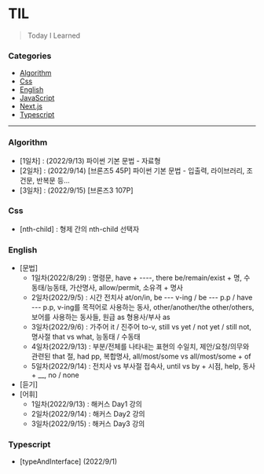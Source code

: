 # TIL

> Today I Learned

### Categories

- [Algorithm](#algorithm)
- [Css](#css)
- [English](#english)
- [JavaScript](#javascript)
- [Next.js](#next.js)
- [Typescript](#typescript)

---

### Algorithm

- [1일차] : (2022/9/13) 파이썬 기본 문법 - 자료형
- [2일차] : (2022/9/14) [브론즈5 45P] 파이썬 기본 문법 - 입출력, 라이브러리, 조건문, 반복문 등...
- [3일차] : (2022/9/15) [브론즈3 107P]

### Css

- [nth-child] : 형제 간의 nth-child 선택자

### English

- [문법]
  - 1일차(2022/8/29) : 명령문, have + ----, there be/remain/exist + 명, 수동태/능동태, 가산명사, allow/permit, 소유격 + 명사
  - 2일차(2022/9/5) : 시간 전치사 at/on/in, be --- v-ing / be --- p.p / have --- p.p, v-ing를 목적어로 사용하는 동사, other/another/the other/others, 보어를 사용하는 동사들, 원급 as 형용사/부사 as
  - 3일차(2022/9/6) : 가주어 it / 진주어 to-v, still vs yet / not yet / still not, 명사절 that vs what, 능동태 / 수동태
  - 4일차(2022/9/13) : 부분/전체를 나타내는 표현의 수일치, 제안/요청/의무와 관련된 that 절, had pp, 복합명사, all/most/some vs all/most/some + of
  - 5일차(2022/9/14) : 전치사 vs 부사절 접속사, until vs by + 시점, help, 동사 + \_\_, no / none
- [듣기]
- [어휘]
  - 1일차(2022/9/13) : 해커스 Day1 강의
  - 2일차(2022/9/14) : 해커스 Day2 강의
  - 3일차(2022/9/15) : 해커스 Day3 강의

### Typescript

- [typeAndInterface] (2022/9/1)
